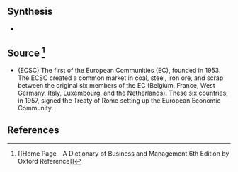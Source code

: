 ## Synthesis
- 
## Source [^1]
- (ECSC) The first of the European Communities (EC), founded in 1953. The ECSC created a common market in coal, steel, iron ore, and scrap between the original six members of the EC (Belgium, France, West Germany, Italy, Luxembourg, and the Netherlands). These six countries, in 1957, signed the Treaty of Rome setting up the European Economic Community.
## References

[^1]: [[Home Page - A Dictionary of Business and Management 6th Edition by Oxford Reference]]